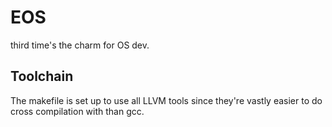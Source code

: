 # EOS

third time's the charm for OS dev.

## Toolchain

The makefile is set up to use all LLVM tools since they're vastly easier to do
cross compilation with than gcc.
